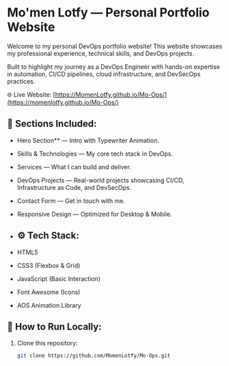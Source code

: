 # Mo'men Lotfy — Personal Portfolio Website

Welcome to my personal DevOps portfolio website! 
This website showcases my professional experience, technical skills, and DevOps projects.

Built to highlight my journey as a DevOps Engineer with hands-on expertise in automation, CI/CD pipelines, cloud infrastructure, and DevSecOps practices.

🌐 Live Website: [https://MomenLotfy.github.io/Mo-Ops/](https://momenlotfy.github.io/Mo-Ops/)

## 🧩 Sections Included:
- Hero Section** — Intro with Typewriter Animation.
- Skills & Technologies — My core tech stack in DevOps.
- Services — What I can build and deliver.
- DevOps Projects — Real-world projects showcasing CI/CD, Infrastructure as Code, and DevSecOps.
- Contact Form — Get in touch with me.
- Responsive Design — Optimized for Desktop & Mobile.

- ## ⚙️ Tech Stack:
- HTML5
- CSS3 (Flexbox & Grid)
- JavaScript (Basic Interaction)
- Font Awesome (Icons)
- AOS Animation Library

## 🔧 How to Run Locally:
1. Clone this repository:
   ```bash
   git clone https://github.com/MomenLotfy/Mo-Ops.git

   



